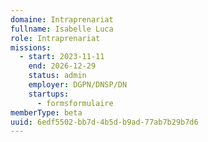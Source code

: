 ```yaml
---
domaine: Intraprenariat
fullname: Isabelle Luca
role: Intraprenariat
missions:
  - start: 2023-11-11
    end: 2026-12-29
    status: admin
    employer: DGPN/DNSP/DN
    startups:
      - formsformulaire
memberType: beta
uuid: 6edf5502-bb7d-4b5d-b9ad-77ab7b29b7d6
---
```

